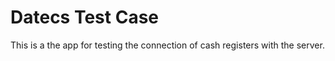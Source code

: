 # Datecs Test Case

This is a the app for testing the connection of cash registers with the server.
